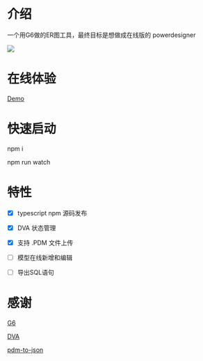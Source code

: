
# 介绍

一个用G6做的ER图工具，最终目标是想做成在线版的 powerdesigner

<img src='http://111.229.179.154/web-pdm-pre.png'>



# 在线体验

[Demo](http://111.229.179.154 "Demo")


# 快速启动

npm i 

npm run watch

# 特性

- [x]  typescript npm 源码发布
- [x]  DVA 状态管理
- [x]  支持 .PDM 文件上传
- [ ]  模型在线新增和编辑
- [ ]  导出SQL语句


# 感谢

[G6](https://g6.antv.vision/zh/ "G6")

[DVA](https://dvajs.com/guide/ "DVA")

[pdm-to-json](https://github.com/shermam/pdm-to-json "pdm-to-json")
